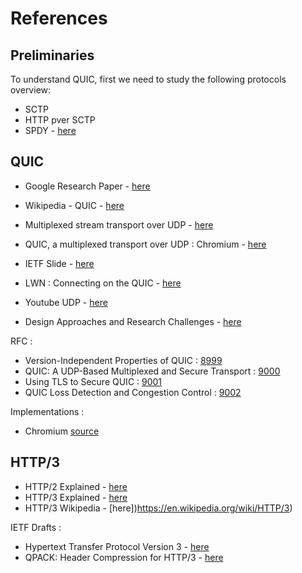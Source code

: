 # References

## Preliminaries

To understand QUIC, first we need to study the following protocols overview:
- SCTP
- HTTP pver SCTP
- SPDY - [here](./SPDY.pdf)

## QUIC

- Google Research Paper - [here](https://research.google/pubs/pub46403/)
- Wikipedia - QUIC - [here](https://en.wikipedia.org/wiki/QUIC)
- Multiplexed stream transport over UDP - [here](https://docs.google.com/document/d/1RNHkx_VvKWyWg6Lr8SZ-saqsQx7rFV-ev2jRFUoVD34/edit)
- QUIC, a multiplexed transport over UDP : Chromium - [here](https://www.chromium.org/quic/)
- IETF Slide - [here](https://www.ietf.org/proceedings/88/slides/slides-88-tsvarea-10.pdf)
- LWN : Connecting on the QUIC -  [here](https://lwn.net/Articles/558826/)
- Youtube UDP - [here](https://www.youtube.com/watch?v=hQZ-0mXFmk8)

- Design Approaches and Research Challenges - [here](https://ieeexplore.ieee.org/stamp/stamp.jsp?tp=&arnumber=7867726&tag=1)

RFC :

- Version-Independent Properties of QUIC : [8999](https://datatracker.ietf.org/doc/html/rfc8999)
- QUIC: A UDP-Based Multiplexed and Secure Transport : [9000](https://datatracker.ietf.org/doc/html/rfc9000)
- Using TLS to Secure QUIC : [9001](https://datatracker.ietf.org/doc/html/rfc9001)
- QUIC Loss Detection and Congestion Control : [9002](https://datatracker.ietf.org/doc/html/rfc9002)

Implementations :

- Chromium [source](https://chromium.googlesource.com/chromium/src/+/HEAD/net/quic/)

## HTTP/3

- HTTP/2 Explained - [here](https://daniel.haxx.se/http2/)
- HTTP/3 Explained - [here](https://http3-explained.haxx.se/en/)
- HTTP/3 Wikipedia - [here])https://en.wikipedia.org/wiki/HTTP/3)

IETF Drafts :

-  Hypertext Transfer Protocol Version 3 - [here](https://datatracker.ietf.org/doc/html/draft-ietf-quic-http)
-  QPACK: Header Compression for HTTP/3 - [here](https://datatracker.ietf.org/doc/html/draft-ietf-quic-qpack)
